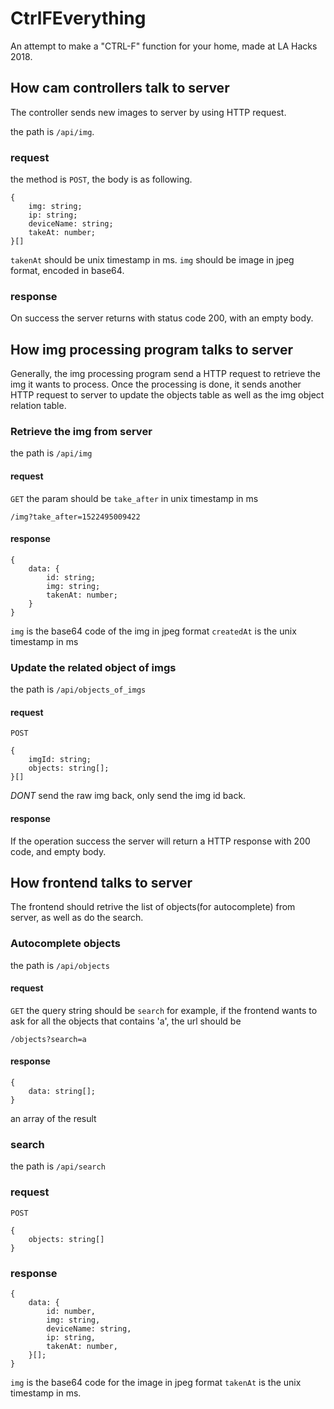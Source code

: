 # CtrlFEverything

An attempt to make a "CTRL-F" function for your home, made at LA Hacks 2018.

## How cam controllers talk to server

The controller sends new images to server by using HTTP request.


the path is `/api/img`.

### request
the method is `POST`, the body is as following.
```
{
    img: string;
    ip: string;
    deviceName: string;
    takeAt: number;
}[]
```
`takenAt` should be unix timestamp in ms.
`img` should be image in jpeg format, encoded in base64.
### response
On success the server returns with status code 200, with an empty body.

## How img processing program talks to server

Generally, the img processing program send a HTTP request to retrieve the img it wants to process. Once the processing is done, it sends another HTTP request to server to update the objects table as well as the img object relation table.

### Retrieve the img from server

the path is `/api/img`

#### request
`GET`
the param should be `take_after` in unix timestamp in ms
```
/img?take_after=1522495009422
```

#### response
```
{
    data: {
        id: string;
        img: string;
        takenAt: number;
    }
}
```
`img` is the base64 code of the img in jpeg format
`createdAt` is the unix timestamp in ms

### Update the related object of imgs

the path is `/api/objects_of_imgs`

#### request
`POST`
```
{
    imgId: string;
    objects: string[];
}[]
```
_DONT_ send the raw img back, only send the img id back.

#### response
If the operation success the server will return a HTTP response with 200 code, and empty body.

## How frontend talks to server

The frontend should retrive the list of objects(for autocomplete) from server, as well as do the search.

### Autocomplete objects
the path is `/api/objects`

#### request
`GET`
the query string should be `search`
for example, if the frontend wants to ask for all the objects that contains 'a', the url should be
```
/objects?search=a
```

#### response
```
{
    data: string[];
}
```
an array of the result

### search
the path is `/api/search`

### request
`POST`
```
{
    objects: string[]
}
```

### response
```
{
    data: {
        id: number,
        img: string,
        deviceName: string,
        ip: string,
        takenAt: number,
    }[];
}
```
`img` is the base64 code for the image in jpeg format
`takenAt` is the unix timestamp in ms.
